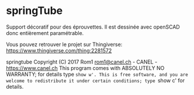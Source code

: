# springTube

Support décoratif pour des éprouvettes. Il est dessinée avec openSCAD donc entièrement paramétrable.

Vous pouvez retrouver le projet sur Thingiverse:
https://www.thingiverse.com/thing:2281572

springtube  Copyright (C) 2017  Rom1 <rom1@canel.ch> - CANEL - https://www.canel.ch
This program comes with ABSOLUTELY NO WARRANTY; for details type `show w'.
This is free software, and you are welcome to redistribute it
under certain conditions; type `show c' for details.
